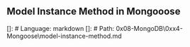 ## Model Instance Method in Mongooose
[]: # Language: markdown
[]: # Path: 0x08-MongoDB\0xx4-Mongoose\model-instance-method.md